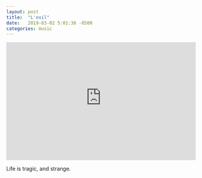 ```yaml
---
layout: post
title:  "L'exil"
date:   2019-03-02 5:01:36 -0500
categories: music
---
```


<iframe width="100%" height="315" src="https://www.youtube-nocookie.com/embed/QiWwVjA959s" frameborder="0" allow="accelerometer; autoplay; encrypted-media; gyroscope; picture-in-picture" allowfullscreen></iframe>

Life is tragic, and strange.